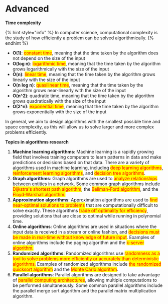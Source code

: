 # Advanced

**Time complexity**

{% hint style="info" %}
In computer science, computational complexity is the study of how efficiently a problem can be solved algorithmically.
{% endhint %}

* **O(1)**: <mark style="color:red;">constant time</mark>, meaning that the time taken by the algorithm does not depend on the size of the input
* **O(log n)**: <mark style="color:red;">logarithmic time</mark>, meaning that the time taken by the algorithm grows logarithmically with the size of the input
* **O(n)**: <mark style="color:red;">linear time</mark>, meaning that the time taken by the algorithm grows linearly with the size of the input
* **O(n log n)**: <mark style="color:red;">quasilinear time</mark>, meaning that the time taken by the algorithm grows near-linearly with the size of the input
* **O(n^2)**: quadratic time, meaning that the time taken by the algorithm grows quadratically with the size of the input
* **O(2^n)**: <mark style="color:red;">exponential time</mark>, meaning that the time taken by the algorithm grows exponentially with the size of the input

In general, we aim to design algorithms with the smallest possible time and space complexity, as this will allow us to solve larger and more complex problems efficiently.

**Topics in algorithms research**

1. **Machine learning algorithms**: Machine learning is a rapidly growing field that involves training computers to learn patterns in data and make predictions or decisions based on that data. There are a variety of algorithms used in machine learning, including <mark style="color:red;">deep learning algorithms</mark>, <mark style="color:red;">reinforcement learning algorithms</mark>, and <mark style="color:red;">decision tree algorithms</mark>.
2. **Graph algorithms**: Graph algorithms are used to <mark style="color:red;">analyze relationships</mark> between entities in a network. Some common graph algorithms include <mark style="color:red;">Dijkstra's shortest path algorithm</mark>, the <mark style="color:red;">Bellman-Ford algorithm</mark>, and the <mark style="color:red;">Floyd-Warshall algorithm.</mark>
3. **Approximation algorithms**: Approximation algorithms are used to <mark style="color:red;">find near-optimal solutions to problems</mark> that are computationally difficult to solve exactly. These algorithms <mark style="color:red;">trade off optimality for efficiency</mark>, providing solutions that are close to optimal while running in polynomial time.
4. **Online algorithms**: Online algorithms are used in situations where the input data is received in a stream or online fashion, and <mark style="color:red;">decisions must be made in real-time without knowledge of future input</mark>. Examples of online algorithms include the paging algorithm and the <mark style="color:red;">k-server algorithm.</mark>
5. **Randomized algorithms**: Randomized algorithms use <mark style="color:red;">randomness as a tool to solve problems more efficiently or accurately than deterministic algorithms.</mark> Examples of randomized algorithms include <mark style="color:red;">the randomized quicksort algorithm</mark> and the <mark style="color:red;">Monte Carlo algorithm</mark>.
6. **Parallel algorithms**: Parallel algorithms are designed to take advantage of <mark style="color:red;">parallel computing architectures</mark>, allowing multiple computations to be performed simultaneously. Some common parallel algorithms include the parallel merge sort algorithm and the parallel matrix multiplication algorithm.

